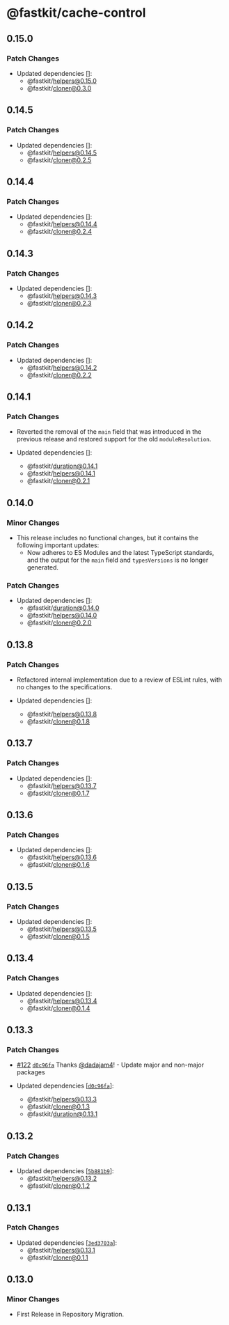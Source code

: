 # @fastkit/cache-control

## 0.15.0

### Patch Changes

- Updated dependencies []:
  - @fastkit/helpers@0.15.0
  - @fastkit/cloner@0.3.0

## 0.14.5

### Patch Changes

- Updated dependencies []:
  - @fastkit/helpers@0.14.5
  - @fastkit/cloner@0.2.5

## 0.14.4

### Patch Changes

- Updated dependencies []:
  - @fastkit/helpers@0.14.4
  - @fastkit/cloner@0.2.4

## 0.14.3

### Patch Changes

- Updated dependencies []:
  - @fastkit/helpers@0.14.3
  - @fastkit/cloner@0.2.3

## 0.14.2

### Patch Changes

- Updated dependencies []:
  - @fastkit/helpers@0.14.2
  - @fastkit/cloner@0.2.2

## 0.14.1

### Patch Changes

- Reverted the removal of the `main` field that was introduced in the previous release and restored support for the old `moduleResolution`.

- Updated dependencies []:
  - @fastkit/duration@0.14.1
  - @fastkit/helpers@0.14.1
  - @fastkit/cloner@0.2.1

## 0.14.0

### Minor Changes

- This release includes no functional changes, but it contains the following important updates:
  - Now adheres to ES Modules and the latest TypeScript standards, and the output for the `main` field and `typesVersions` is no longer generated.

### Patch Changes

- Updated dependencies []:
  - @fastkit/duration@0.14.0
  - @fastkit/helpers@0.14.0
  - @fastkit/cloner@0.2.0

## 0.13.8

### Patch Changes

- Refactored internal implementation due to a review of ESLint rules, with no changes to the specifications.

- Updated dependencies []:
  - @fastkit/helpers@0.13.8
  - @fastkit/cloner@0.1.8

## 0.13.7

### Patch Changes

- Updated dependencies []:
  - @fastkit/helpers@0.13.7
  - @fastkit/cloner@0.1.7

## 0.13.6

### Patch Changes

- Updated dependencies []:
  - @fastkit/helpers@0.13.6
  - @fastkit/cloner@0.1.6

## 0.13.5

### Patch Changes

- Updated dependencies []:
  - @fastkit/helpers@0.13.5
  - @fastkit/cloner@0.1.5

## 0.13.4

### Patch Changes

- Updated dependencies []:
  - @fastkit/helpers@0.13.4
  - @fastkit/cloner@0.1.4

## 0.13.3

### Patch Changes

- [#122](https://github.com/dadajam4/fastkit/pull/122) [`d0c96fa`](https://github.com/dadajam4/fastkit/commit/d0c96faf96b6c91bcb8bc0b1ca9d22fc8ede303e) Thanks [@dadajam4](https://github.com/dadajam4)! - Update major and non-major packages

- Updated dependencies [[`d0c96fa`](https://github.com/dadajam4/fastkit/commit/d0c96faf96b6c91bcb8bc0b1ca9d22fc8ede303e)]:
  - @fastkit/helpers@0.13.3
  - @fastkit/cloner@0.1.3
  - @fastkit/duration@0.13.1

## 0.13.2

### Patch Changes

- Updated dependencies [[`5b881b9`](https://github.com/dadajam4/fastkit/commit/5b881b94ce1852c12cc3c8f6954564d5235cba4d)]:
  - @fastkit/helpers@0.13.2
  - @fastkit/cloner@0.1.2

## 0.13.1

### Patch Changes

- Updated dependencies [[`3ed3703a`](https://github.com/dadajam4/fastkit/commit/3ed3703aa9092bf47caed6ec192ef4d5a7621d34)]:
  - @fastkit/helpers@0.13.1
  - @fastkit/cloner@0.1.1

## 0.13.0

### Minor Changes

- First Release in Repository Migration.
